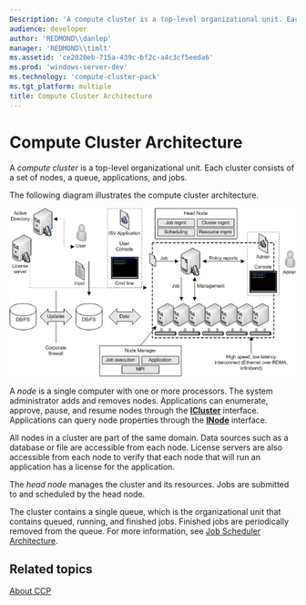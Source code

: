 ```yaml
---
Description: 'A compute cluster is a top-level organizational unit. Each cluster consists of a set of nodes, a queue, applications, and jobs.'
audience: developer
author: 'REDMOND\\danlep'
manager: 'REDMOND\\timlt'
ms.assetid: 'ce2020eb-715a-439c-bf2c-a4c3cf5eeda6'
ms.prod: 'windows-server-dev'
ms.technology: 'compute-cluster-pack'
ms.tgt_platform: multiple
title: Compute Cluster Architecture
---
```


# Compute Cluster Architecture

A *compute cluster* is a top-level organizational unit. Each cluster consists of a set of nodes, a queue, applications, and jobs.

The following diagram illustrates the compute cluster architecture.

![compute cluster architecture](images/wccompplatform.png)

A *node* is a single computer with one or more processors. The system administrator adds and removes nodes. Applications can enumerate, approve, pause, and resume nodes through the [**ICluster**](icluster.md) interface. Applications can query node properties through the [**INode**](inode.md) interface.

All nodes in a cluster are part of the same domain. Data sources such as a database or file are accessible from each node. License servers are also accessible from each node to verify that each node that will run an application has a license for the application.

The *head node* manages the cluster and its resources. Jobs are submitted to and scheduled by the head node.

The cluster contains a single queue, which is the organizational unit that contains queued, running, and finished jobs. Finished jobs are periodically removed from the queue. For more information, see [Job Scheduler Architecture](job-scheduler-architecture.md).

## Related topics

<dl> <dt>

[About CCP](about-ccp.md)
</dt> </dl>

 

 



